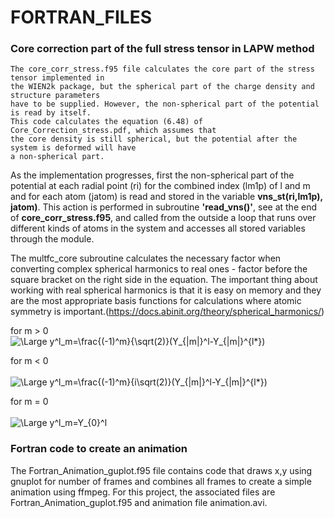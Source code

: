 # FORTRAN_FILES
<h3>Core correction part of the full stress tensor in LAPW method</h3>

    The core_corr_stress.f95 file calculates the core part of the stress tensor implemented in
    the WIEN2k package, but the spherical part of the charge density and structure parameters 
    have to be supplied. However, the non-spherical part of the potential is read by itself. 
    This code calculates the equation (6.48) of Core_Correction_stress.pdf, which assumes that 
    the core density is still spherical, but the potential after the system is deformed will have 
    a non-spherical part.
     
<p>As the implementation progresses, first the non-spherical part of the potential at each radial point (ri) for the combined index (lm1p) of l and m and for each atom (jatom) is read and stored in the variable <b>vns_st(ri,lm1p), jatom)</b>. This action is performed in subroutine <b>'read_vns()'</b>, see at the end of <b>core_corr_stress.f95</b>, and called from the outside a loop that runs over different kinds of atoms in the system and accesses all stored variables through the module. </p>

The multfc_core subroutine calculates the necessary factor when converting complex spherical harmonics to real ones - factor before the square bracket on the right side in the equation. The important thing about working with real spherical harmonics is that it is easy on memory and they are the most appropriate basis functions for calculations where atomic symmetry is important.(https://docs.abinit.org/theory/spherical_harmonics/)<br>


for m > 0 <br>
![\Large y^l_m=\frac{(-1)^m}{\sqrt(2)}(Y_{|m|}^l-Y_{|m|}^{l*})](https://latex.codecogs.com/svg.latex?\Large&space;y^l_m=\frac{(-1)^m}{\sqrt(2)}(Y_{m}^l+Y_{m}^{l*}) ) 
      
for m < 0 <br>  
![\Large y^l_m=\frac{(-1)^m}{i\sqrt(2)}(Y_{|m|}^l-Y_{|m|}^{l*})](https://latex.codecogs.com/svg.latex?\Large&space;y^l_m=\frac{(-1)^m}{i\sqrt(2)}(Y_{|m|}^l-Y_{|m|}^{l*}) ) 

for m = 0 <br>  
![\Large y^l_m=Y_{0}^l](https://latex.codecogs.com/svg.latex?\Large&space;y^l_m=Y_{0}^l ) 


<h3>Fortran code to create an animation</h3>
<p>The Fortran_Animation_guplot.f95 file contains code that draws x,y using gnuplot for number of frames and combines all frames to create a simple animation using ffmpeg. For this project, the associated files are Fortran_Animation_guplot.f95 and animation file animation.avi.</p> 




